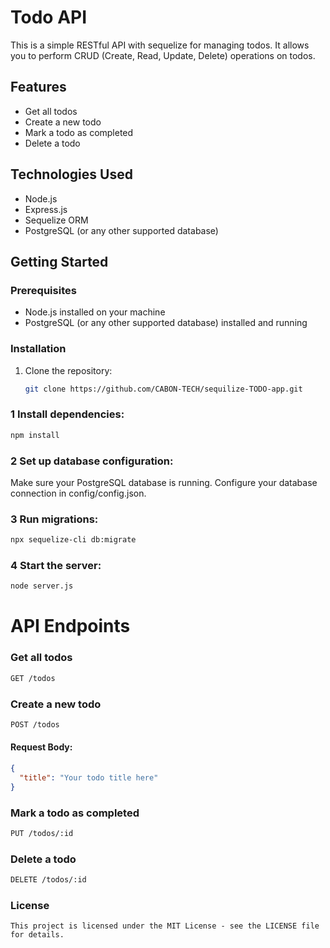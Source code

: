 # Todo API

This is a simple RESTful API with sequelize for managing todos. It allows you to perform CRUD (Create, Read, Update, Delete) operations on todos.

## Features

- Get all todos
- Create a new todo
- Mark a todo as completed
- Delete a todo

## Technologies Used

- Node.js
- Express.js
- Sequelize ORM
- PostgreSQL (or any other supported database)

## Getting Started

### Prerequisites

- Node.js installed on your machine
- PostgreSQL (or any other supported database) installed and running

### Installation

1. Clone the repository:

   ```bash
   git clone https://github.com/CABON-TECH/sequilize-TODO-app.git
### 1 Install dependencies:

```bash
npm install
```

### 2 Set up database configuration:
Make sure your PostgreSQL database is running.
Configure your database connection in config/config.json.
### 3 Run migrations:
```bash
npx sequelize-cli db:migrate
```
### 4 Start the server:
```bash
node server.js
```
# API Endpoints
### Get all todos
```bash
GET /todos
```
### Create a new todo
```bash
POST /todos
```
#### Request Body:

```json
{
  "title": "Your todo title here"
}
```
### Mark a todo as completed
```bash
PUT /todos/:id
```
### Delete a todo
```bash
DELETE /todos/:id
```
### License
```
This project is licensed under the MIT License - see the LICENSE file for details.
```
